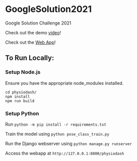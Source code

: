 # GoogleSolution2021
Google Solution Challenge 2021

Check out the demo [video](https://youtu.be/sJjPFmnNey0)!

Check out the [Web App](https://google-solution.herokuapp.com/physiodash)!

## To Run Locally:

### Setup Node.js
Ensure you have the appropriate node_modules installed.
```
cd physiodash/
npm install
npm run build
```

### Setup Python

Run `python -m pip install -r requirements.txt`

Train the model using `python pose_class_train.py`

Run the Django webserver using `python manage.py runserver`

Access the webapp at `http://127.0.0.1:8000/physiodash`
